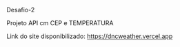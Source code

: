 Desafio-2


Projeto API cm CEP e TEMPERATURA



Link do site disponibilizado: https://dncweather.vercel.app
